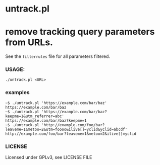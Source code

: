 # untrack.pl

remove tracking query parameters from URLs.
===

See the `filterrules` file for all parameters filtered.

### USAGE:

```
./untrack.pl <URL>
```

### examples
```
~$ ./untrack.pl 'https://example.com/bar/baz'
https://example.com/bar/baz
~$ ./untrack.pl 'https://example.com/bar/baz?keepme=1&utm_referrer=abc'
https://example.com/bar/baz?keepme=1
~$ ./untrack.pl 'http://example.com/foo/bar?leaveme=1&metoo=2&utm=foooo&ilive[]=yclid&yclid=abcdf'
http://example.com/foo/bar?leaveme=1&metoo=2&ilive[]=yclid
```

### LICENSE
Licensed under GPLv3, see LICENSE FILE

